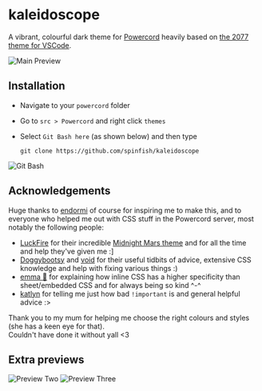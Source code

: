 # kaleidoscope
A vibrant, colourful dark theme for [Powercord](https://github.com/powercord-org/powercord) heavily based on [the 2077 theme for VSCode](https://marketplace.visualstudio.com/items?itemName=Endormi.2077-theme 'Thanks, Endormi!').

![Main Preview](https://cdn.discordapp.com/attachments/715106442406920273/835786520216338452/kaleidoscope_preview_one.png)

## Installation

- Navigate to your `powercord` folder
- Go to `src > Powercord` and right click `themes`
- Select `Git Bash here` (as shown below) and then type

    ```shell
    git clone https://github.com/spinfish/kaleidoscope
    ```

![Git Bash](https://media.discordapp.net/attachments/678012423067926539/835658793253470308/git_bash_here.png)

## Acknowledgements
Huge thanks to [endormi](https://github.com/endormi) of course for inspiring me to make this, and to everyone who helped me out with CSS stuff in the Powercord server, most notably the following people:

- [LuckFire](https://github.com/LuckFire/) for their incredible [Midnight Mars theme](https://github.com/LuckFire/midnight-mars) and for all the time and help they've given me :]
- [Doggybootsy](https://github.com/doggybootsy) and [void](https://github.com/voidfill) for their useful tidbits of advice, extensive CSS knowledge and help with fixing various things :)
- [emma 🌺](https://github.com/ghostlydilemma) for explaining how inline CSS has a higher specificity than sheet/embedded CSS and for always being so kind ^-^
- [katlyn](https://github.com/katlyn) for telling me just how bad `!important` is and general helpful advice :>

Thank you to my mum for helping me choose the right colours and styles (she has a keen eye for that).<br>
Couldn't have done it without yall <3

## Extra previews

![Preview Two](https://cdn.discordapp.com/attachments/715106442406920273/835786531616063538/kaleidoscope_preview_two.png)
![Preview Three](https://cdn.discordapp.com/attachments/715106442406920273/835786526864441344/kaleidoscope_preview_three.png)